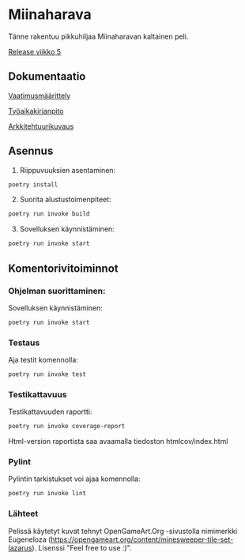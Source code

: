 # Miinaharava

Tänne rakentuu pikkuhiljaa Miinaharavan kaltainen peli. 

[Release viikko 5](https://github.com/ahelkala/ot-harjoitustyo/releases/tag/viikko5)

## Dokumentaatio

[Vaatimusmäärittely](https://github.com/ahelkala/ot-harjoitustyo/blob/master/dokumentaatio/vaatimusm%C3%A4%C3%A4rittely.md)

[Työaikakirjanpito](https://github.com/ahelkala/ot-harjoitustyo/blob/master/dokumentaatio/tyoaikakirjanpito.md)

[Arkkitehtuurikuvaus](https://github.com/ahelkala/ot-harjoitustyo/blob/master/dokumentaatio/arkkitehtuuri.md)

## Asennus
1. Riippuvuuksien asentaminen:
```bash
poetry install
```
2. Suorita alustustoimenpiteet:
```bash
poetry run invoke build
```

3. Sovelluksen käynnistäminen:
```bash
poetry run invoke start
```
## Komentorivitoiminnot

### Ohjelman suorittaminen:

Sovelluksen käynnistäminen:
```bash
poetry run invoke start
```
### Testaus

Aja testit komennolla:
```bash
poetry run invoke test
```
### Testikattavuus

Testikattavuuden raportti:
```bash
poetry run invoke coverage-report
```
Html-version raportista saa avaamalla tiedoston htmlcov/index.html

### Pylint

Pylintin tarkistukset voi ajaa komennolla:
```bash
poetry run invoke lint
```
### Lähteet
Pelissä käytetyt kuvat tehnyt OpenGameArt.Org -sivustolla nimimerkki Eugeneloza (https://opengameart.org/content/minesweeper-tile-set-lazarus). Lisenssi "Feel free to use :)".

